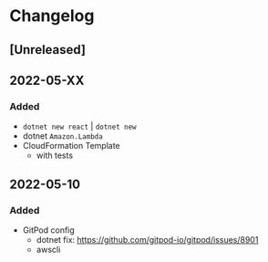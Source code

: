 # Changelog

## [Unreleased]

## 2022-05-XX
### Added
- `dotnet new react` | `dotnet new`
- dotnet `Amazon.Lambda`
- CloudFormation Template
  + with tests

## 2022-05-10
### Added
- GitPod config
  + dotnet fix: https://github.com/gitpod-io/gitpod/issues/8901
  + awscli
